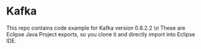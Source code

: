 # Kafka
This repo contains code example for Kafka version 0.8.2.2
\n These are Eclipse Java Project exports, so you clone it and directly import into Eclipse IDE.
